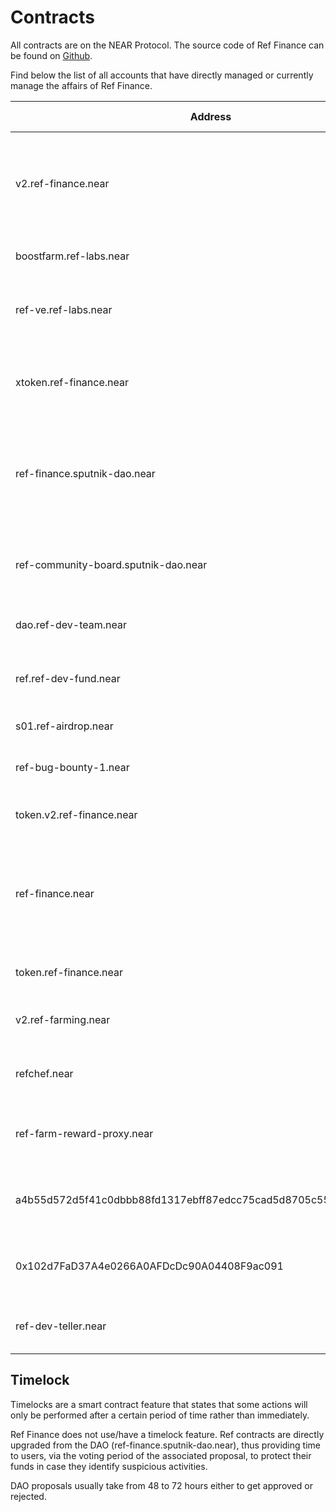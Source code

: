 # Contracts

All contracts are on the NEAR Protocol. The source code of Ref Finance can be found on [Github](https://github.com/ref-finance).

Find below the list of all accounts that have directly managed or currently manage the affairs of Ref Finance.

| Address                                                          | Type                      | Mission                                                                                   | Locked?          | Owner                                                                                           | Source Code                                                                            |
| ---------------------------------------------------------------- | ------------------------- | ----------------------------------------------------------------------------------------- | ---------------- | ----------------------------------------------------------------------------------------------- | -------------------------------------------------------------------------------------- |
| v2.ref-finance.near                                              | Exchange Contract         | Manage the Automated Market Maker functions; Swap and Provide Liquidity                   | Yes              | ref-finance.sputnik-dao.near                                                                    | [Link](https://github.com/ref-finance/ref-contracts/tree/main/ref-exchange)            |
| boostfarm.ref-labs.near                                          | Farming Contract          | Manage liquidity incentives                                                               | No (In Progress) | ref-dev-team.near                                                                               | [Link](https://github.com/ref-finance/boost-farm)                                      |
| ref-ve.ref-labs.near                                             | Vetokenomics Contract     | Manage Vote-Escrowed Token (veToken)                                                      | No (In Progress) | ref-dev-team.near                                                                               | [Link](https://github.com/ref-finance/ref-ve)                                          |
| xtoken.ref-finance.near                                          | Staking Contract          | Mint and burn xREF, and Distribute time-based rewards                                     | Yes              | ref-finance.sputnik-dao.near                                                                    | [Link](https://github.com/ref-finance/ref-token/tree/master/xref-token)                |
| ref-finance.sputnik-dao.near                                     | Sputnik DAO Contract      | Ensure the success of Ref by taking strategic decisions (incl. smart contract amendments) | Yes              | Multisig ([Link](https://app.astrodao.com/dao/ref-finance.sputnik-dao.near/groups/all))         | [Link](https://github.com/near-daos/sputnik-dao-contract)                              |
| ref-community-board.sputnik-dao.near                             | Sputnik DAO Contract      | Manage and allocate funds to specific community contributors                              | Yes              | Multisig ([Link](https://app.astrodao.com/dao/ref-community-board.sputnik-dao.near/groups/all)) | [Link](https://github.com/near-daos/sputnik-dao-contract)                              |
| dao.ref-dev-team.near                                            | Sputnik DAO Contract      | Execute the Strategy and Roadmap                                                          | Yes              | Multisig ([Link](https://dev-fund.ref-finance.com/#/dao.ref-dev-team.near/))                    | [Link](https://github.com/near-daos/sputnik-dao-contract)                              |
| ref.ref-dev-fund.near                                            | Vesting Contract          | Manage REF vesting contracts of Dev DAO members                                           | Yes              | dao.ref-dev-team.near                                                                           | [Link](https://github.com/ref-finance/ref-dev-fund/tree/session\_vault/session\_vault) |
| s01.ref-airdrop.near                                             | Airdrop Contract          | Manage first REF airdrop                                                                  | Yes              | N/A                                                                                             | [Link](https://github.com/skyward-finance/contracts/tree/master/lockup)                |
| ref-bug-bounty-1.near                                            | Simple Address            | Manage one-time bug bounty payments                                                       | N/A              | N/A                                                                                             | N/A                                                                                    |
| token.v2.ref-finance.near                                        | Fungible Token Contract   | Mint REF token                                                                            | Yes              | N/A                                                                                             | [Link](https://github.com/ref-finance/ref-token/tree/deployed-ref-token/ref-token)     |
| ref-finance.near                                                 | Exchange Contract         | v1 (obsolete) - Manage the Automated Market Maker functions; Swap and Provide Liquidity   | No               | N/A                                                                                             | [Link](https://github.com/ref-finance/ref-contracts/tree/main/ref-exchange)            |
| token.ref-finance.near                                           | Fungible Token Contract   | v1 (obsolete) - Mint REF token                                                            | Yes              | N/A                                                                                             | N/A                                                                                    |
| v2.ref-farming.near                                              | Farming Contract          | v2 (obsolete) - Manage liquidity incentives                                               | No               | ref-dev-team.near                                                                               | [Link](https://github.com/ref-finance/ref-contracts/tree/main/ref-farming)             |
| refchef.near                                                     | Simple Address            | Manage inter-account transactions                                                         | N/A              | N/A                                                                                             | N/A                                                                                    |
| ref-farm-reward-proxy.near                                       | Simple Address            | Manage third-party deposits for liquidity incentives                                      | N/A              | N/A                                                                                             | N/A                                                                                    |
| a4b55d572d5f41c0dbbb88fd1317ebff87edcc75cad5d8705c55e94c48993926 | Simple Address            | Manage Protocol Revenue Conversion - REF buyback                                          | N/A              | N/A                                                                                             | N/A                                                                                    |
| 0x102d7FaD37A4e0266A0AFDcDc90A04408F9ac091                       | Simple Address (Ethereum) | Manage TRI<>REF Liquidity Provision on Tri Solaris                                        | N/A              | N/A                                                                                             | N/A                                                                                    |
| ref-dev-teller.near                                              | Simple Address            | Manage inter-account transactions                                                         | N/A              | N/A                                                                                             | N/A                                                                                    |

## Timelock

Timelocks are a smart contract feature that states that some actions will only be performed after a certain period of time rather than immediately.&#x20;

Ref Finance does not use/have a timelock feature. Ref contracts are directly upgraded from the DAO (ref-finance.sputnik-dao.near), thus providing time to users, via the voting period of the associated proposal, to protect their funds in case they identify suspicious activities.

DAO proposals usually take from 48 to 72 hours either to get approved or rejected.
